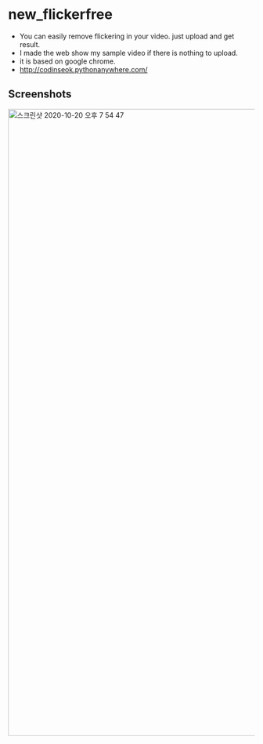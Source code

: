 # new_flickerfree
+ You can easily remove flickering in your video.
just upload and get result.
+ I made the web show my sample video if there is nothing to upload.
+ it is based on google chrome.
+ http://codinseok.pythonanywhere.com/

Screenshots
---------------
<img width="1278" alt="스크린샷 2020-10-20 오후 7 54 47" src="https://user-images.githubusercontent.com/61674922/96577144-2ff53100-130e-11eb-8557-bc3efea62179.png">
